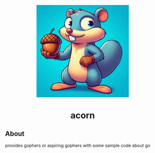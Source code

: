 <div align="center">
<img src="./cover.jpeg" width="auto" height="300px">
<h1>acorn</h1>
</div>

## About

provides gophers or aspiring gophers with some sample code about go